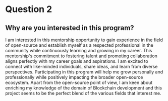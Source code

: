 # Question 2

## Why are you interested in this program?

I am interested in this mentorship opportunity to gain experience in the field of open-source and establish myself as a respected professional in the community while continuously learning and growing in my career. This mentorship's commitment to fostering talent and promoting collaboration aligns perfectly with my career goals and aspirations. I am excited to connect with like-minded individuals, share ideas, and learn from diverse perspectives. Participating in this program will help me grow personally and professionally while positively impacting the broader open-source ecosystem. 
Apart from the open-source point of view, I am keen about enriching my knowledge of the domain of Blockchain development and this project seems to be the perfect blend of the various fields that interest me.
